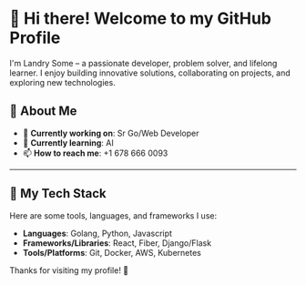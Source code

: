 # 👋 Hi there! Welcome to my GitHub Profile

I'm Landry Some – a passionate developer, problem solver, and lifelong learner. I enjoy building innovative solutions, collaborating on projects, and exploring new technologies.

## 🌟 About Me
- 🔭 **Currently working on**: Sr Go/Web Developer
- 🌱 **Currently learning**: AI
- 📫 **How to reach me**: +1 678 666 0093

---

## 🚀 My Tech Stack
Here are some tools, languages, and frameworks I use:
- **Languages**: Golang, Python, Javascript
- **Frameworks/Libraries**: React, Fiber, Django/Flask
- **Tools/Platforms**: Git, Docker, AWS, Kubernetes


Thanks for visiting my profile! 🚀
